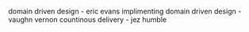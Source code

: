 domain driven design - eric evans
implimenting domain driven design - vaughn vernon
countinous delivery - jez humble
